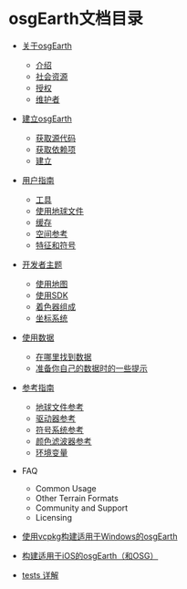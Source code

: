
# osgEarth文档目录

  * [关于osgEarth](./AboutOsgEarth.md)
    * [介绍](./AboutOsgEarth.md#介绍)
    * [社会资源](./AboutOsgEarth.md#社会资源)
    * [授权](./AboutOsgEarth.md#授权)
    * [维护者](./AboutOsgEarth.md#维护者)
  * [建立osgEarth](./BuildingOsgEarth.md)
    * [获取源代码](./BuildingOsgEarth.md#获取源代码)
    * [获取依赖项](./BuildingOsgEarth.md#获取依赖项)
    * [建立](./BuildingOsgEarth.md#建立)
  * [用户指南](./UserGuide.md)
    * [工具](./UserGuide/Tools.md)
    * [使用地球文件](./UserGuide/UsingEarthFiles.md)
    * [缓存](./UserGuide/Caching.md)
    * [空间参考](./UserGuide/SpatialReference.md)
    * [特征和符号](./UserGuide/FeaturesandSymbology.md)
  * [开发者主题](./DeveloperTopics.md)
    * [使用地图](./DeveloperTopics/WorkingwithMaps.md)
    * [使用SDK](./DeveloperTopics/UtilitiesSDK.md)
    * [着色器组成](./DeveloperTopics/ShaderComposition.md)
    * [坐标系统](./DeveloperTopics/CoordinateSystems.md)
  * [使用数据](./WorkingwithData.md)
    * [在哪里找到数据](./WorkingwithData.md#在哪里找到数据)
    * [准备你自己的数据时的一些提示](./WorkingwithData.md#准备你自己的数据时的一些提示)
  * [参考指南](./ReferenceGuides.md)
    * [地球文件参考](./ReferenceGuides/EarthFileReference.md)
    * [驱动器参考](./ReferenceGuides/DriverReference.md)
    * [符号系统参考](./ReferenceGuides/SymbologyReference.md)
    * [颜色滤波器参考](./ReferenceGuides/ColorFilterReference.md)
    * [环境变量](./ReferenceGuides/EnvironmentVariables.md)
  * FAQ
    * Common Usage
    * Other Terrain Formats
    * Community and Support
    * Licensing

  * [使用vcpkg构建适用于Windows的osgEarth](./vcpkg.md)
  * [构建适用于iOS的osgEarth（和OSG）](./ios.md)
  * [tests 详解](./tests.md)
